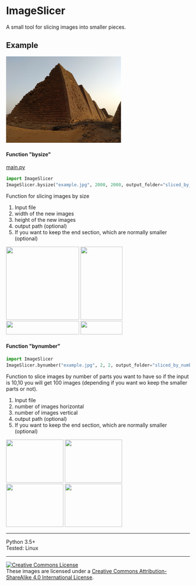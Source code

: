 # ImageSlicer
A small tool for slicing images into smaller pieces.

Example
---
<img src="example.jpg" width="315" title="original image">  

 
#### Function "bysize"

[main.py](main.py)  
```python
import ImageSlicer
ImageSlicer.bysize("example.jpg", 2000, 2000, output_folder="sliced_by_size", keep_end_sections=True)
```````

Function for slicing images by size
1. Input file  
2. width of the new images  
3. height of the new images  
4. output path (optional)  
5. If you want to keep the end section, which are normally smaller (optional)  

<img src="sliced_by_size/0001_example.jpg" width="200" height="200"> <img src="sliced_by_size/0002_example.jpg" width="115" height="200">  
<img src="sliced_by_size/0003_example.jpg" width="200" height="37"> <img src="sliced_by_size/0004_example.jpg" width="115" height="37">  


#### Function "bynumber"

```python
import ImageSlicer
ImageSlicer.bynumber("example.jpg", 2, 2, output_folder="sliced_by_number", keep_end_sections=True)
```````

Function to slice images by number of parts you want to have
so if the input is 10,10 you will get 100 images 
(depending if you want wo keep the smaller parts or not).

1. Input file  
2. number of images horizontal
3. number of images vertical
4. output path (optional)  
5. If you want to keep the end section, which are normally smaller (optional)  

<img src="sliced_by_number/0001_example.jpg" width="157" height="118"> <img src="sliced_by_number/0002_example.jpg" width="157" height="118">  
<img src="sliced_by_number/0003_example.jpg" width="157" height="118"> <img src="sliced_by_number/0004_example.jpg" width="157" height="118">  

---
Python 3.5+  
Tested: Linux

---  
  
   
<a rel="license" href="http://creativecommons.org/licenses/by-sa/4.0/"><img alt="Creative Commons License" style="border-width:0" src="https://i.creativecommons.org/l/by-sa/4.0/88x31.png" /></a><br />These images are licensed under a <a rel="license" href="http://creativecommons.org/licenses/by-sa/4.0/">Creative Commons Attribution-ShareAlike 4.0 International License</a>.
